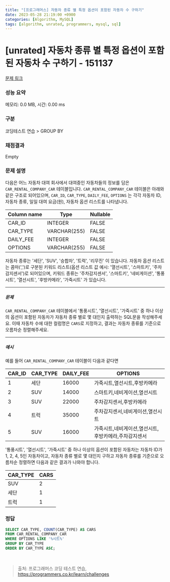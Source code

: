 ```yaml
---
title: "[프로그래머스] 자동차 종류 별 특정 옵션이 포함된 자동차 수 구하기"
date: 2023-05-28 21:19:00 +0900
categories: [Algorithm, MySQL]
tags: [algorithm, unrated, programmers, mysql, sql]
---
```


# [unrated] 자동차 종류 별 특정 옵션이 포함된 자동차 수 구하기 - 151137

[문제 링크](https://school.programmers.co.kr/learn/courses/30/lessons/151137)

### 성능 요약

메모리: 0.0 MB, 시간: 0.00 ms

### 구분

코딩테스트 연습 > GROUP BY

### 채점결과

Empty

### 문제 설명

<p>다음은 어느 자동차 대여 회사에서 대여중인 자동차들의 정보를 담은 <code>CAR_RENTAL_COMPANY_CAR</code> 테이블입니다. <code>CAR_RENTAL_COMPANY_CAR</code> 테이블은 아래와 같은 구조로 되어있으며, <code>CAR_ID</code>, <code>CAR_TYPE</code>, <code>DAILY_FEE</code>, <code>OPTIONS</code> 는 각각 자동차 ID, 자동차 종류, 일일 대여 요금(원), 자동차 옵션 리스트를 나타냅니다.</p>

| Column name | Type         | Nullable |
|-------------|--------------|----------|
| CAR_ID      | INTEGER      | FALSE    |
| CAR_TYPE    | VARCHAR(255) | FALSE    |
| DAILY_FEE   | INTEGER      | FALSE    |
| OPTIONS     | VARCHAR(255) | FALSE    |


<p>자동차 종류는 '세단', 'SUV', '승합차', '트럭', '리무진' 이 있습니다. 자동차 옵션 리스트는 콤마(',')로 구분된 키워드 리스트(옵션 리스트 값 예시: '열선시트', '스마트키', '주차감지센서')로 되어있으며, 키워드 종류는 '주차감지센서', '스마트키', '네비게이션', '통풍시트', '열선시트', '후방카메라', '가죽시트' 가 있습니다.</p>

<hr>

<h5>문제</h5>

<p><code>CAR_RENTAL_COMPANY_CAR</code> 테이블에서 '통풍시트', '열선시트', '가죽시트' 중 하나 이상의 옵션이 포함된 자동차가 자동차 종류 별로 몇 대인지 출력하는 SQL문을 작성해주세요. 이때 자동차 수에 대한 컬럼명은 <code>CARS</code>로 지정하고, 결과는 자동차 종류를 기준으로 오름차순 정렬해주세요.</p>

<hr>

<h5>예시</h5>

<p>예를 들어 <code>CAR_RENTAL_COMPANY_CAR</code> 테이블이 다음과 같다면</p>

| CAR_ID | CAR_TYPE | DAILY_FEE | OPTIONS                                      |
|--------|----------|-----------|----------------------------------------------|
|   1    |   세단   |   16000   | 가죽시트,열선시트,후방카메라   |
|   2    |   SUV    |   14000   | 스마트키,네비게이션,열선시트   |
|   3    |   SUV    |   22000   | 주차감지센서,후방카메라          |
|   4    |   트럭   |   35000   | 주차감지센서,네비게이션,열선시트 |
|   5    |   SUV    |   16000   | 가죽시트,네비게이션,열선시트,후방카메라,주차감지센서 |


<p>'통풍시트', '열선시트', '가죽시트' 중 하나 이상의 옵션이 포함된 자동차는 자동차 ID가 1, 2, 4, 5인 자동차이고, 자동차 종류 별로 몇 대인지 구하고 자동차 종류를 기준으로 오름차순 정렬하면 다음과 같은 결과가 나와야 합니다.</p>

| CAR_TYPE | CARS |
|----------|------|
|   SUV    |  2   |
|   세단   |  1   |
|   트럭   |  1   |

### 정답

```sql
SELECT CAR_TYPE, COUNT(CAR_TYPE) AS CARS
FROM CAR_RENTAL_COMPANY_CAR
WHERE OPTIONS LIKE '%시트%'
GROUP BY CAR_TYPE
ORDER BY CAR_TYPE ASC;
```

<br>

> 출처: 프로그래머스 코딩 테스트 연습, https://programmers.co.kr/learn/challenges
